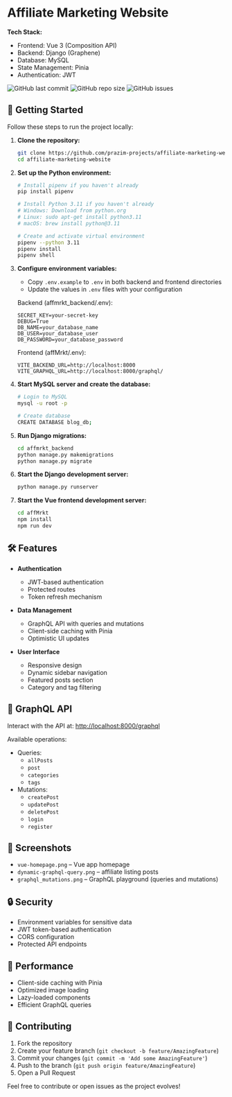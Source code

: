 # Affiliate Marketing Website

**Tech Stack:**

* Frontend: Vue 3 (Composition API)
* Backend: Django (Graphene)
* Database: MySQL
* State Management: Pinia
* Authentication: JWT

![GitHub last commit](https://img.shields.io/github/last-commit/prazim-projects/affiliate-marketing-website)
![GitHub repo size](https://img.shields.io/github/repo-size/prazim-projects/affiliate-marketing-website)
![GitHub issues](https://img.shields.io/github/issues/prazim-projects/affiliate-marketing-website)

## 🚀 Getting Started

Follow these steps to run the project locally:

1. **Clone the repository:**

   ```bash
   git clone https://github.com/prazim-projects/affiliate-marketing-website
   cd affiliate-marketing-website
   ```

2. **Set up the Python environment:**

   ```bash
   # Install pipenv if you haven't already
   pip install pipenv

   # Install Python 3.11 if you haven't already
   # Windows: Download from python.org
   # Linux: sudo apt-get install python3.11
   # macOS: brew install python@3.11

   # Create and activate virtual environment
   pipenv --python 3.11
   pipenv install
   pipenv shell
   ```

3. **Configure environment variables:**

   * Copy `.env.example` to `.env` in both backend and frontend directories
   * Update the values in `.env` files with your configuration

   Backend (affmrkt_backend/.env):
   ```env
   SECRET_KEY=your-secret-key
   DEBUG=True
   DB_NAME=your_database_name
   DB_USER=your_database_user
   DB_PASSWORD=your_database_password
   ```

   Frontend (affMrkt/.env):
   ```env
   VITE_BACKEND_URL=http://localhost:8000
   VITE_GRAPHQL_URL=http://localhost:8000/graphql/
   ```

4. **Start MySQL server and create the database:**

   ```bash
   # Login to MySQL
   mysql -u root -p

   # Create database
   CREATE DATABASE blog_db;
   ```

5. **Run Django migrations:**

   ```bash
   cd affmrkt_backend
   python manage.py makemigrations
   python manage.py migrate
   ```

6. **Start the Django development server:**

   ```bash
   python manage.py runserver
   ```

7. **Start the Vue frontend development server:**

   ```bash
   cd affMrkt
   npm install
   npm run dev
   ```

## 🛠️ Features

* **Authentication**
  * JWT-based authentication
  * Protected routes
  * Token refresh mechanism

* **Data Management**
  * GraphQL API with queries and mutations
  * Client-side caching with Pinia
  * Optimistic UI updates

* **User Interface**
  * Responsive design
  * Dynamic sidebar navigation
  * Featured posts section
  * Category and tag filtering

## 🧪 GraphQL API

Interact with the API at:
[http://localhost:8000/graphql](http://localhost:8000/graphql)

Available operations:
* Queries:
  * `allPosts`
  * `post`
  * `categories`
  * `tags`
* Mutations:
  * `createPost`
  * `updatePost`
  * `deletePost`
  * `login`
  * `register`

## 📸 Screenshots

* `vue-homepage.png` – Vue app homepage
* `dynamic-graphql-query.png` – affiliate listing posts
* `graphql_mutations.png` – GraphQL playground (queries and mutations)

## 🔒 Security

* Environment variables for sensitive data
* JWT token-based authentication
* CORS configuration
* Protected API endpoints

## 🚀 Performance

* Client-side caching with Pinia
* Optimized image loading
* Lazy-loaded components
* Efficient GraphQL queries

## 🤝 Contributing

1. Fork the repository
2. Create your feature branch (`git checkout -b feature/AmazingFeature`)
3. Commit your changes (`git commit -m 'Add some AmazingFeature'`)
4. Push to the branch (`git push origin feature/AmazingFeature`)
5. Open a Pull Request

Feel free to contribute or open issues as the project evolves!


